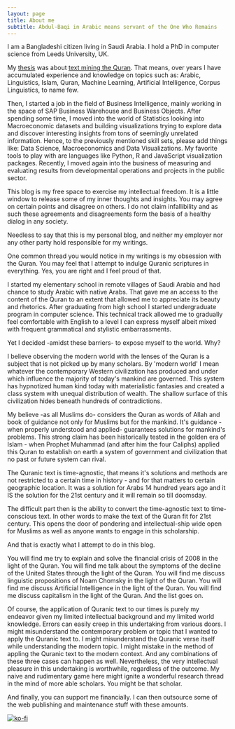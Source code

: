 ```yaml
---
layout: page
title: About me
subtitle: Abdul-Baqi in Arabic means servant of the One Who Remains
---
```


I am a Bangladeshi citizen living in Saudi Arabia. I hold a PhD in computer science from Leeds University, UK. 

My [thesis](http://etheses.whiterose.ac.uk/4160/) was about [text mining the Quran](http://textminingthequran.com). That means, over years I have accumulated experience and knowledge on topics such as: Arabic, Linguistics, Islam, Quran, Machine Learning, Artificial Intelligence, Corpus Linguistics, to name few.

Then, I started a job in the field of Business Intelligence, mainly working in the space of SAP Business Warehouse and Business Objects. After spending some time, I moved into the world of Statistics looking into Macroeconomic datasets and building visualizations trying to explore data and discover interesting insights from tons of seemingly unrelated information. Hence, to the previously mentioned skill sets, please add things like: Data Science, Macroeconomics and Data Visualizations. My favorite tools to play with are languages like Python, R and JavaScript visualization packages. Recently, I moved again into the business of measuring and evaluating results from developmental operations and projects in the public sector.  

This blog is my free space to exercise my intellectual freedom. It is a little window to release some of my inner thoughts and insights. You may agree on certain points and disagree on others. I do not claim infallibility  and as such these agreements and disagreements form the basis of a healthy dialog in any society. 

Needless to say that this is my personal blog, and neither my employer nor any other party hold responsible for my writings. 

One common thread you would notice in my writings is my obsession with the Quran. You may feel that I attempt to indulge Quranic scriptures in everything. Yes, you are right and I feel proud of that.  

I started my elementary school in remote villages of Saudi Arabia and had chance to study Arabic with native Arabs. That gave me an access to the content of the Quran to an extent that allowed me to appreciate its beauty and rhetorics. After graduating from high school I started undergraduate program in computer science. This technical track allowed me to gradually feel comfortable with English to a level I can express myself albeit mixed with frequent grammatical and stylistic embarrassments. 

Yet I decided -amidst these barriers- to expose myself to the world. Why? 

I believe observing the modern world with the lenses of the Quran is a subject that is not picked up by many scholars. By 'modern world' I mean whatever the contemporary Western civilization has produced and under which influence the majority of today's mankind are governed. This system has hypnotized human kind today with materialistic fantasies and created a class system with unequal distribution of wealth. The shallow surface of this civilization hides beneath hundreds of contradictions.

My believe -as all Muslims do- considers the Quran as words of Allah and book of guidance not only for Muslims but for the mankind. It's guidance -when properly understood and applied- guarantees solutions for mankind's problems. This strong claim has been historically tested in the golden era of Islam - when Prophet Muhammad (and after him the four Caliphs) applied this Quran to establish on earth a system of government and civilization that no past or future system can rival. 

The Quranic text is time-agnostic, that means it's solutions and methods are not restricted to a certain time in history - and for that matters to certain geographic location. It was a solution for Arabs 14 hundred years ago and it IS the solution for the 21st century and it will remain so till doomsday. 

The difficult part then is the ability to convert the time-agnostic text to time-conscious text. In other words to make the text of the Quran fit for 21st century. This opens the door of pondering and intellectual-ship wide open for Muslims as well as anyone wants to engage in this scholarship. 

And that is exactly what I attempt to do in this blog. 

You will find me try to explain and solve the financial crisis of 2008 in the light of the Quran. You will find me talk about the symptoms of the decline of the United States through the light of the Quran. You will find me discuss linguistic propositions of Noam Chomsky in the light of the Quran. You will find me discuss Artificial Intelligence in the light of the Quran. You will find me discuss capitalism in the light of the Quran. And the list goes on. 

Of course, the application of Quranic text to our times is purely my endeavor given my limited intellectual background and my limited world knowledge. Errors can easily creep in this undertaking from various doors. I might misunderstand the contemporary problem or topic that I wanted to apply the Quranic text to. I might misunderstand the Quranic verse itself while understanding the modern topic. I might mistake in the method of appling the Quranic text to the modern context. And any combinations of these three cases can happen as well. Nevertheless, the very intellectual pleasure in this undertaking is worthwhile, regardless of the outcome. My naive and rudimentary game here might ignite a wonderful research thread in the mind of more able scholars. You might be that scholar.

And finally, you can support me financially. I can then outsource some of the web publishing and maintenance stuff with these amounts.

[![ko-fi](https://www.ko-fi.com/img/donate_sm.png)](https://ko-fi.com/P5P2R7FA)
